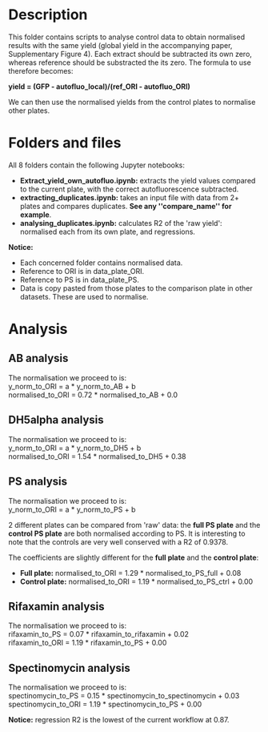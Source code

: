 # Description

This folder contains scripts to analyse control data to obtain normalised results  with the same yield (global yield in the accompanying paper, Supplementary Figure 4). Each extract should be subtracted its own zero, whereas reference should be substracted the its zero. The formula to use therefore becomes: 

**yield = (GFP - autofluo_local)/(ref_ORI - autofluo_ORI)**		

We can then use the normalised yields from the control plates to normalise other plates.

# Folders and files

All 8 folders contain the following Jupyter notebooks:
* **Extract_yield_own_autofluo.ipynb:** extracts the yield values compared to the current plate, with the correct autofluorescence subtracted.
* **extracting_duplicates.ipynb:** takes an input file with data from 2+ plates and compares duplicates. **See any ''compare_name'' for example**.
* **analysing_duplicates.ipynb:** calculates R2 of the 'raw yield': normalised each from its own plate, and regressions.

**Notice:** 
* Each concerned folder contains normalised data.
* Reference to ORI is in data_plate_ORI.
* Reference to PS is in data_plate_PS. 
* Data is copy pasted from those plates to the comparison plate in other datasets. These are used to normalise.

# Analysis

## AB analysis

The normalisation we proceed to is:  	
y_norm_to_ORI = a * y_norm_to_AB + b   			
normalised_to_ORI = 0.72 * normalised_to_AB + 0.0  			

## DH5alpha analysis

The normalisation we proceed to is:  
y_norm_to_ORI = a * y_norm_to_DH5 + b   		
normalised_to_ORI = 1.54 * normalised_to_DH5 + 0.38  		

## PS analysis

The normalisation we proceed to is:  
y_norm_to_ORI = a * y_norm_to_PS + b  		

2 different plates can be compared from 'raw' data: the **full PS plate** and the **control PS plate** are both normalised according to PS. It is interesting to note that the controls are very well conserved with a R2 of 0.9378.

The coefficients are slightly different for the **full plate** and the **control plate**:		
* **Full plate:** normalised_to_ORI = 1.29 * normalised_to_PS_full + 0.08  	
* **Control plate:** normalised_to_ORI = 1.19 * normalised_to_PS_ctrl + 0.00  		

## Rifaxamin analysis 

The normalisation we proceed to is:  
rifaxamin_to_PS = 0.07 * rifaxamin_to_rifaxamin + 0.02  		
rifaxamin_to_ORI = 1.19 * rifaxamin_to_PS + 0.00  		

## Spectinomycin analysis

The normalisation we proceed to is:  
spectinomycin_to_PS = 0.15 * spectinomycin_to_spectinomycin + 0.03  
spectinomycin_to_ORI = 1.19 * spectinomycin_to_PS + 0.00  
		
**Notice:** regression R2 is the lowest of the current workflow at 0.87.